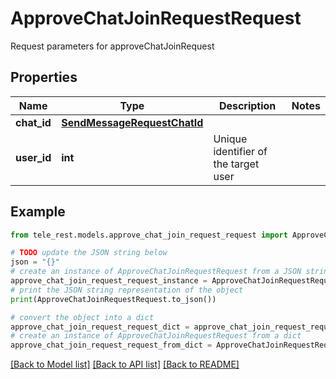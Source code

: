 # ApproveChatJoinRequestRequest

Request parameters for approveChatJoinRequest

## Properties

Name | Type | Description | Notes
------------ | ------------- | ------------- | -------------
**chat_id** | [**SendMessageRequestChatId**](SendMessageRequestChatId.md) |  | 
**user_id** | **int** | Unique identifier of the target user | 

## Example

```python
from tele_rest.models.approve_chat_join_request_request import ApproveChatJoinRequestRequest

# TODO update the JSON string below
json = "{}"
# create an instance of ApproveChatJoinRequestRequest from a JSON string
approve_chat_join_request_request_instance = ApproveChatJoinRequestRequest.from_json(json)
# print the JSON string representation of the object
print(ApproveChatJoinRequestRequest.to_json())

# convert the object into a dict
approve_chat_join_request_request_dict = approve_chat_join_request_request_instance.to_dict()
# create an instance of ApproveChatJoinRequestRequest from a dict
approve_chat_join_request_request_from_dict = ApproveChatJoinRequestRequest.from_dict(approve_chat_join_request_request_dict)
```
[[Back to Model list]](../README.md#documentation-for-models) [[Back to API list]](../README.md#documentation-for-api-endpoints) [[Back to README]](../README.md)


